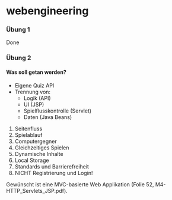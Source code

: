 webengineering
==============
### Übung 1
Done
### Übung 2
#### Was soll getan werden?
- Eigene Quiz API
- Trennung von:
  * Logik (API)
  * UI (JSP)
  * Spielflusskontrolle (Servlet)
  * Daten (Java Beans)
1. Seitenfluss
2. Spielablauf
3. Computergegner
4. Gleichzeitiges Spielen
5. Dynamische Inhalte
6. Local Storage
7. Standards und Barrierefreiheit
8. NICHT Registrierung und Login!

Gewünscht ist eine MVC-basierte Web Applikation (Folie 52, M4-HTTP_Servlets_JSP.pdf).
